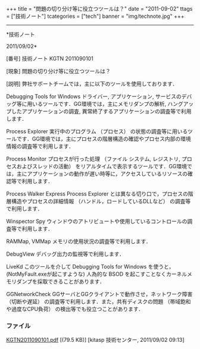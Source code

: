 ﻿+++
title = "問題の切り分け等に役立つツールは？"
date = "2011-09-02"
ttags = ["技術ノート"]
tcategories = ["tech"]
banner = "img/technote.jpg"
+++

-----------------------------------------------------------------------------------------------------------------------------

*技術ノート

2011/09/02*


[番号]
技術ノート KGTN 2011090101

[現象]
問題の切り分け等に役立つツールは？

[説明]
弊社サポートチームでは，主に以下のツールを使用しております．

Debugging Tools for Windows
ドライバー, アプリケーション,
サービスのデバッグ等に用いるツールです．GG環境では，主にメモリダンプの解析,
ハングアップしたアプリケーションの調査,
異常終了するアプリケーションの調査等で利用します．

Process Explorer
実行中のプログラム （プロセス）
の状態の調査等に用いるツールです．GG環境では，主にプロセスの階層構造の確認やプロセス内部の環境情報の調査等で利用します．

Process Monitor
プロセスが行った処理 （ファイル システム, レジストリ,
プロセスおよびスレッドの活動）
をリアルタイムで表示するツールです．GG環境では，主にアプリケーションの動作が遅い時等に，アクセスしているリソースの確認等で利用します．

Process Walker Express
Process Explorer
とは異なる切り口で，プロセスの階層構造やプロセスの詳細情報
（ハンドル，ロードしているDLLなど） の調査等で利用します．

Winspector Spy
ウィンドウのアトリビュートや使用しているコントロールの調査等で利用します．

RAMMap, VMMap
メモリの使用状況の調査等で利用します．

DebugView
デバッグ出力の監視等で利用します．

LiveKd
このツールを介して Debugging Tools for Windows を使うと，
(NotMyFault.exeが起こすような) 人為的な BSOD
を起こすことなくカーネルメモリダンプを採取できることがあります．

GGNetworkCheck
GGサーバとGGクライアントで動作させ，ネットワーク障害 （切断や遅延）
の調査等で利用します．また，共有ディスクの問題
（帯域飽和や過度なCPU負荷） の検出等でも役立つことがあります．


### ファイル

 
 


[KGTN2011090101.pdf](http://techreport.kitasp.net/attachments/download/608/KGTN2011090101.pdf)
 [(79.5 KB)] [kitasp 技術センター, 2011/09/02
09:13]


 


 

